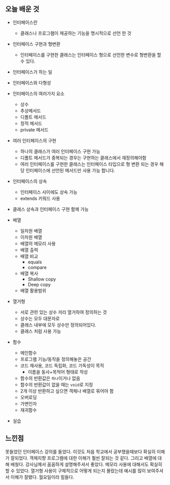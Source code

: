 ## 오늘 배운 것

- 인터페이스란
    - 클래스나 프로그램이 제공하는 기능을 명시적으로 선언 한 것
- 인터페이스 구현과 형변환
    - 인터페이스를 구현한 클래스는 인터페이스 형으로 선언한 변수로 형변환을 할 수 있다.
- 인터페이스가 하는 일
- 인터페이스와 다형성
- 인터페이스의 여러가지 요소
    - 상수
    - 추상메서드
    - 디폴트 메서드
    - 정적 메서드
    - private 메서드
- 여러 인터페이스의 구현
    - 하나의 클래스가 여러 인터페이스 구현 가능
    - 디폴트 메서드가 중복되는 경우는 구현하는 클래스에서 재정의해야함
    - 여러 인터페이스를 구현한 클래스는 인터페이스 타입으로 형 변환 되는 경우 해당 인터페이스에 선언된 메서드만 사용 가능 합니다.
- 인터페이스의 상속
    - 인터페이스 사이에도 상속 가능
    - extends 키워드 사용
- 클래스 상속과 인터페이스 구현 함께 가능

- 배열
    - 일차원 배열
    - 이차원 배열
    - 배열의 메모리 사용
    - 배열 출력
    - 배열 비교
        - equals
        - compare
    - 배열 복사
        - Shallow copy
        - Deep copy
    - 배열 활용범위
- 열거형
    - 서로 관련 있는 상수 끼리 열거하여 정의하는 것
    - 상수는 모두 대문자로
    - 클래스 내부에 모두 상수만 정의되어있다.
    - 클래스 처럼 사용 가능
- 함수
    - 메인함수
    - 프로그램 기능/동작을 정의해놓은 공간
    - 코드 재사용, 코드 독립화, 코드 가독성이 목적
        - 이름을 동사+목적어 형태로 작성
    - 함수의 반환값은 `하나`이거나 없음
    - 함수의 반환값이 없을 때는 `void`로 지정
    - 2개 이상 반환하고 싶으면 객체나 배열로 묶어야 함
    - 오버로딩
    - 가변인자
    - 재귀함수
- 실습


## 느낀점

못들었던 인터페이스 강의를 들었다. 이것도 처음 학교에서 공부했을때보다 확실히 이해가 잘되었다. 객체지향 프로그램에 대한 이해가 훨씬 잘되는 것 같다.
그리고 배열에 대해 배웠다. 강사님께서 꼼꼼하게 설명해주셔서 좋았다. 메모리 사용에 대해서도 확실히 할 수 있었다. 
열거형 사용이 구체적으로 어떻게 되는지 몰랐는데 예시를 많이 보여주셔서 이해가 잘됐다. 월요일이라 힘들다. 

